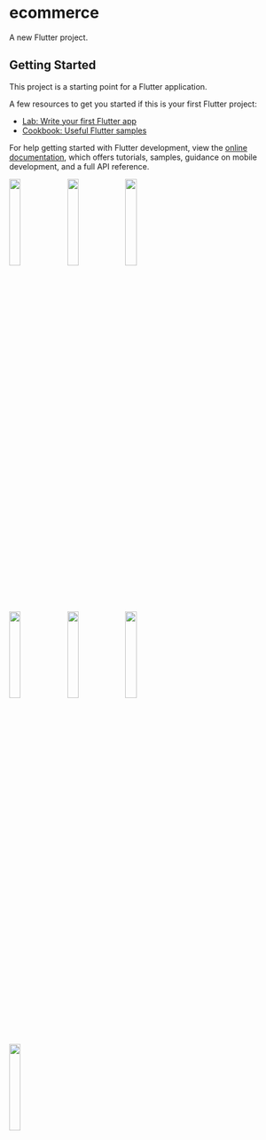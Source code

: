 # ecommerce

A new Flutter project.

## Getting Started

This project is a starting point for a Flutter application.

A few resources to get you started if this is your first Flutter project:

- [Lab: Write your first Flutter app](https://docs.flutter.dev/get-started/codelab)
- [Cookbook: Useful Flutter samples](https://docs.flutter.dev/cookbook)

For help getting started with Flutter development, view the
[online documentation](https://docs.flutter.dev/), which offers tutorials,
samples, guidance on mobile development, and a full API reference.

<p>
  <img src="https://github.com/MrToxicDeveloper/ecommerce_app_/assets/119030630/5a1aed9f-1dc0-4440-83a4-07f342dd1a3a" height="20%" width="20%">
  <img src="https://github.com/MrToxicDeveloper/ecommerce_app_/assets/119030630/b9913f0e-6b08-4444-8c76-7b77e22d130d5" height="20%" width="20%">
  <img src="https://github.com/MrToxicDeveloper/ecommerce_app_/assets/119030630/72acc81d-dfdc-47e8-b10a-9ea0742dc0eb" height="20%" width="20%">
  
  <br>

  <img src="https://github.com/MrToxicDeveloper/ecommerce-admin_side/assets/119030630/1f3a0101-0d99-4e4d-9523-4f5b1c893c89" height="20%" width="20%">
  <img src="https://github.com/MrToxicDeveloper/ecommerce-admin_side/assets/119030630/266328a6-f9eb-42c3-92d3-04676b07dcce" height="20%" width="20%">
  <img src="https://github.com/MrToxicDeveloper/ecommerce-admin_side/assets/119030630/9fa79027-b5ac-402c-abc9-010396cf3c5d" height="20%" width="20%">
  
  <br>

  <img src="https://github.com/MrToxicDeveloper/ecommerce-admin_side/assets/119030630/d31c4ef6-acbb-4404-a2f8-fe5f4b5dcbba" height="20%" width="20%">
</p>
